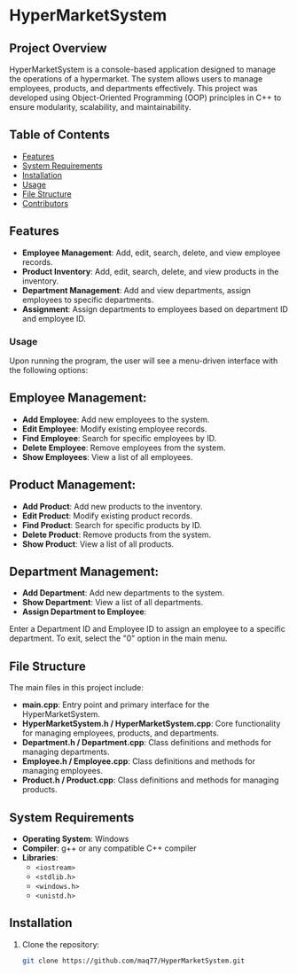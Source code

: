 # HyperMarketSystem

## Project Overview
HyperMarketSystem is a console-based application designed to manage the operations of a hypermarket. The system allows users to manage employees, products, and departments effectively. This project was developed using Object-Oriented Programming (OOP) principles in C++ to ensure modularity, scalability, and maintainability.

## Table of Contents
- [Features](#features)
- [System Requirements](#system-requirements)
- [Installation](#installation)
- [Usage](#usage)
- [File Structure](#file-structure)
- [Contributors](#contributors)

## Features
- **Employee Management**: Add, edit, search, delete, and view employee records.
- **Product Inventory**: Add, edit, search, delete, and view products in the inventory.
- **Department Management**: Add and view departments, assign employees to specific departments.
- **Assignment**: Assign departments to employees based on department ID and employee ID.

###  Usage
 Upon running the program, the user will see a menu-driven interface with the following options:

##  Employee Management:

- **Add Employee**: Add new employees to the system.
- **Edit Employee**: Modify existing employee records.
- **Find Employee**: Search for specific employees by ID.
- **Delete Employee**: Remove employees from the system.
- **Show Employees**: View a list of all employees.

## Product Management:

- **Add Product**: Add new products to the inventory.
- **Edit Product**: Modify existing product records.
- **Find Product**: Search for specific products by ID.
- **Delete Product**: Remove products from the system.
- **Show Product**: View a list of all products.

## Department Management:

- **Add Department**: Add new departments to the system.
- **Show Department**: View a list of all departments.
- **Assign Department to Employee**:

Enter a Department ID and Employee ID to assign an employee to a specific department.
To exit, select the "0" option in the main menu.
## File Structure
 The main files in this project include:

- **main.cpp**: Entry point and primary interface for the HyperMarketSystem.
- **HyperMarketSystem.h / HyperMarketSystem.cpp**: Core functionality for managing employees, products, and departments.
- **Department.h / Department.cpp**: Class definitions and methods for managing departments.
- **Employee.h / Employee.cpp**: Class definitions and methods for managing employees.
- **Product.h / Product.cpp**: Class definitions and methods for managing products.

## System Requirements
- **Operating System**: Windows
- **Compiler**: g++ or any compatible C++ compiler
- **Libraries**:
  - `<iostream>`
  - `<stdlib.h>`
  - `<windows.h>`
  - `<unistd.h>`

## Installation
1. Clone the repository:
   ```bash
   git clone https://github.com/maq77/HyperMarketSystem.git
